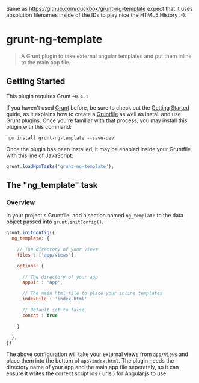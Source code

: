 Same as https://github.com/duckbox/grunt-ng-template expect that it uses absolution filenames inside of the IDs to play nice the HTML5 History :-).
# grunt-ng-template

> A Grunt plugin to take external angular templates and put them inline to the main app file.

## Getting Started
This plugin requires Grunt `~0.4.1`

If you haven't used [Grunt](http://gruntjs.com/) before, be sure to check out the [Getting Started](http://gruntjs.com/getting-started) guide, as it explains how to create a [Gruntfile](http://gruntjs.com/sample-gruntfile) as well as install and use Grunt plugins. Once you're familiar with that process, you may install this plugin with this command:

```shell
npm install grunt-ng-template --save-dev
```

Once the plugin has been installed, it may be enabled inside your Gruntfile with this line of JavaScript:

```js
grunt.loadNpmTasks('grunt-ng-template');
```

## The "ng_template" task

### Overview
In your project's Gruntfile, add a section named `ng_template` to the data object passed into `grunt.initConfig()`.

```js
grunt.initConfig({
  ng_template: {

    // The directory of your views
    files : ['app/views'],

    options: {
      
      // The directory of your app
      appDir : 'app',

      // The main html file to place your inline templates
      indexFile : 'index.html'

      // Default set to false
      concat : true

    }

  },
})
```

The above configuration will take your external views from `app/views` and place them into the bottom of `app\index.html`. The plugin needs the directory name of your app and the main app file seperately, so it can ensure it writes the correct script ids ( urls ) for Angular.js to use.
